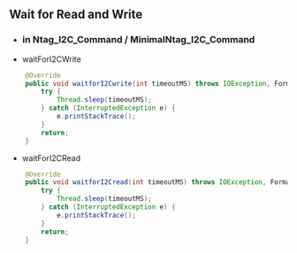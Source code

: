 


## Wait for Read and Write

- ### in Ntag_I2C_Command / MinimalNtag_I2C_Command
- waitForI2CWrite
```java
	@Override  
	public void waitforI2Cwrite(int timeoutMS) throws IOException, FormatException, TimeoutException {  
		try {  
			Thread.sleep(timeoutMS);  
		} catch (InterruptedException e) {  
			e.printStackTrace();  
		}  
		return;  
	}
```

- waitForI2CRead
```java
	@Override  
	public void waitforI2Cread(int timeoutMS) throws IOException, FormatException, TimeoutException {  
		try {  
			Thread.sleep(timeoutMS);  
		} catch (InterruptedException e) {  
			e.printStackTrace();  
		}  
		return;  
	}
``` 
<!--stackedit_data:
eyJoaXN0b3J5IjpbMjgzNzU4ODldfQ==
-->